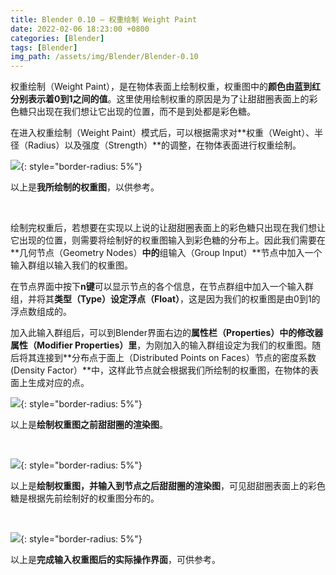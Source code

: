 ```yaml
---
title: Blender 0.10 — 权重绘制 Weight Paint
date: 2022-02-06 18:23:00 +0800
categories: [Blender]
tags: [Blender]
img_path: /assets/img/Blender/Blender-0.10
---
```


权重绘制（Weight Paint），是在物体表面上绘制权重，权重图中的**颜色由蓝到红分别表示着0到1之间的值**。这里使用绘制权重的原因是为了让甜甜圈表面上的彩色糖只出现在我们想让它出现的位置，而不是到处都是彩色糖。

在进入权重绘制（Weight Paint）模式后，可以根据需求对**权重（Weight）、半径（Radius）以及强度（Strength）**的调整，在物体表面进行权重绘制。

![](weight-paint.png){: style="border-radius: 5%"}

以上是**我所绘制的权重图**，以供参考。

<br>

绘制完权重后，若想要在实现以上说的让甜甜圈表面上的彩色糖只出现在我们想让它出现的位置，则需要将绘制好的权重图输入到彩色糖的分布上。因此我们需要在**几何节点（Geometry Nodes）**中的**组输入（Group Input）**节点中加入一个输入群组以输入我们的权重图。

在节点界面中按下**n键**可以显示节点的各个信息，在节点群组中加入一个输入群组，并将其**类型（Type）设定浮点（Float）**，这是因为我们的权重图是由0到1的浮点数组成的。

加入此输入群组后，可以到Blender界面右边的**属性栏（Properties）中的修改器属性（Modifier Properties）里**，为刚加入的输入群组设定为我们的权重图。随后将其连接到**分布点于面上（Distributed Points on Faces）节点的密度系数(Density Factor）**中，这样此节点就会根据我们所绘制的权重图，在物体的表面上生成对应的点。

![](before-weight-paint.png){: style="border-radius: 5%"}

以上是**绘制权重图之前甜甜圈的渲染图**。

<br>

![](after-weight-paint.png){: style="border-radius: 5%"}

以上是**绘制权重图，并输入到节点之后甜甜圈的渲染图**，可见甜甜圈表面上的彩色糖是根据先前绘制好的权重图分布的。

<br>

![](final-weight-paint.png){: style="border-radius: 5%"}

以上是**完成输入权重图后的实际操作界面**，可供参考。
